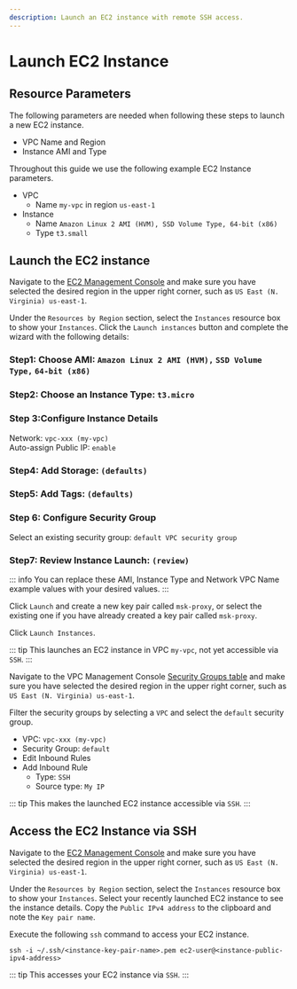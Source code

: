 ```yaml
---
description: Launch an EC2 instance with remote SSH access.
---
```


# Launch EC2 Instance

## Resource Parameters

The following parameters are needed when following these steps to launch a new EC2 instance.

- VPC Name and Region
- Instance AMI and Type

Throughout this guide we use the following example EC2 Instance parameters.

- VPC
  - Name `my-vpc` in region `us-east-1`
- Instance
  - Name `Amazon Linux 2 AMI (HVM), SSD Volume Type, 64-bit (x86)`
  - Type `t3.small`

## Launch the EC2 instance

Navigate to the [EC2 Management Console](https://console.aws.amazon.com/ec2) and make sure you have selected the desired region in the upper right corner, such as `US East (N. Virginia) us-east-1`.

Under the `Resources by Region` section, select the `Instances` resource box to show your `Instances`. Click the `Launch instances` button and complete the wizard with the following details:

### Step1: Choose AMI: `Amazon Linux 2 AMI (HVM),` `SSD Volume Type,` `64-bit (x86)`

### Step2: Choose an Instance Type: `t3.micro`

### Step 3:Configure Instance Details

Network: `vpc-xxx (my-vpc)`\
Auto-assign Public IP: `enable`

### Step4: Add Storage: `(defaults)`

### Step5: Add Tags: `(defaults)`

### Step 6: Configure Security Group

Select an existing security group: `default VPC security group`

### Step7: Review Instance Launch: `(review)`

::: info
You can replace these AMI, Instance Type and Network VPC Name example values with your desired values.
:::

Click `Launch` and create a new key pair called `msk-proxy`, or select the existing one if you have already created a key pair called `msk-proxy`.

Click `Launch Instances`.

::: tip
This launches an EC2 instance in VPC `my-vpc`, not yet accessible via `SSH`.
:::

Navigate to the VPC Management Console [Security Groups table](https://console.aws.amazon.com/vpc/home#securityGroups:) and make sure you have selected the desired region in the upper right corner, such as `US East (N. Virginia) us-east-1`.

Filter the security groups by selecting a `VPC` and select the `default` security group.

- VPC: `vpc-xxx (my-vpc)`
- Security Group: `default`
- Edit Inbound Rules
- Add Inbound Rule
  - Type: `SSH`
  - Source type: `My IP`

::: tip
This makes the launched EC2 instance accessible via `SSH`.
:::

## Access the EC2 Instance via SSH

Navigate to the [EC2 Management Console](https://console.aws.amazon.com/ec2) and make sure you have selected the desired region in the upper right corner, such as `US East (N. Virginia) us-east-1`.

Under the `Resources by Region` section, select the `Instances` resource box to show your `Instances`. Select your recently launched EC2 instance to see the instance details. Copy the `Public IPv4 address` to the clipboard and note the `Key pair name`.

Execute the following `ssh` command to access your EC2 instance.

```bash:no-line-numbers
ssh -i ~/.ssh/<instance-key-pair-name>.pem ec2-user@<instance-public-ipv4-address>
```

::: tip
This accesses your EC2 instance via `SSH`.
:::
